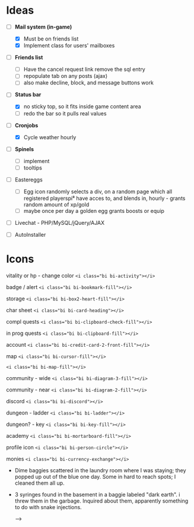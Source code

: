 # **Ideas**

- [ ] **Mail system (in-game)**

  * [X] Must be on friends list
  * [X] Implement class for users' mailboxes
* [ ] **Friends list**

  * [ ] Have the cancel request link remove the sql entry
  * [ ] repopulate tab on any posts (ajax)
  * [ ] also make decline, block, and message buttons work
* [ ] **Status bar**

  * [X] no sticky top, so it fits inside game content area
  * [ ] redo the bar so it pulls real values
* [ ] **Cronjobs**

  * [X] Cycle weather hourly
* [ ] **Spinels**

  * [ ] implement
  * [ ] tooltips

* [ ] Eastereggs
  * [ ] Egg icon randomly selects a div, on a random page which all registered
        playerspi⁸ have acces to, and blends in, hourly - grants random amount of
        xp/gold
  * [ ] maybe once per day a golden egg grants boosts or equip

* [ ] Livechat - PHP/MySQL/jQuery/AJAX

* [ ] AutoInstaller


# Icons

  vitality or hp - change color
`<i class="bi bi-activity"></i>`

  badge / alert
`<i class="bi bi-bookmark-fill"></i>`

  storage
`<i class="bi bi-box2-heart-fill"></i>`

  char sheet
`<i class="bi bi-card-heading"></i>`

  compl quests
`<i class="bi bi-clipboard-check-fill"></i>`

  in prog quests
`<i class="bi bi-clipboard-fill"></i>`

  account
`<i class="bi bi-credit-card-2-front-fill"></i>`

  map
`<i class="bi bi-cursor-fill"></i>`

`<i class="bi bi-map-fill"></i>`

  community - wide
`<i class="bi bi-diagram-3-fill"></i>`

  community - near
`<i class="bi bi-diagram-2-fill"></i>`

  discord
`<i class="bi bi-discord"></i>`

  dungeon - ladder
`<i class="bi bi-ladder"></i>`

  dungeon? - key
`<i class="bi bi-key-fill"></i>`

  academy
`<i class="bi bi-mortarboard-fill"></i>`

  profile icon
`<i class="bi bi-person-circle"></i>`

  monies
`<i class="bi bi-currency-exchange"></i>`

- Dime baggies scattered in the laundry room where I was staying; they popped up out of the blue one day. Some in hard to reach spots; I cleaned them all up.
- 3 syringes found in the basement in a baggie labeled "dark earth". i threw them in the garbage. Inquired about them, apparently something to do with snake injections.

  -->

